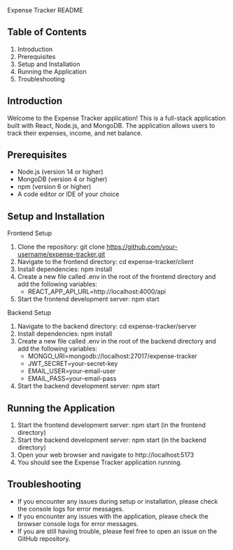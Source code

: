 Expense Tracker README

Table of Contents
-----------------

1. Introduction
2. Prerequisites
3. Setup and Installation
4. Running the Application
5. Troubleshooting

Introduction
---------------

Welcome to the Expense Tracker application! This is a full-stack application built with React, Node.js, and MongoDB. The application allows users to track their expenses, income, and net balance.

Prerequisites
----------------

* Node.js (version 14 or higher)
* MongoDB (version 4 or higher)
* npm (version 6 or higher)
* A code editor or IDE of your choice

Setup and Installation
-------------------------

Frontend Setup

1. Clone the repository: git clone https://github.com/your-username/expense-tracker.git
2. Navigate to the frontend directory: cd expense-tracker/client
3. Install dependencies: npm install
4. Create a new file called .env in the root of the frontend directory and add the following variables:
	* REACT_APP_API_URL=http://localhost:4000/api
5. Start the frontend development server: npm start

Backend Setup

1. Navigate to the backend directory: cd expense-tracker/server
2. Install dependencies: npm install
3. Create a new file called .env in the root of the backend directory and add the following variables:
	* MONGO_URI=mongodb://localhost:27017/expense-tracker
	* JWT_SECRET=your-secret-key
	* EMAIL_USER=your-email-user
	* EMAIL_PASS=your-email-pass
4. Start the backend development server: npm start

Running the Application
---------------------------

1. Start the frontend development server: npm start (in the frontend directory)
2. Start the backend development server: npm start (in the backend directory)
3. Open your web browser and navigate to http://localhost:5173
4. You should see the Expense Tracker application running.

Troubleshooting
-------------------

* If you encounter any issues during setup or installation, please check the console logs for error messages.
* If you encounter any issues with the application, please check the browser console logs for error messages.
* If you are still having trouble, please feel free to open an issue on the GitHub repository.

